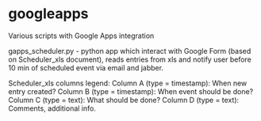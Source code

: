 # googleapps
Various scripts with Google Apps integration

gapps_scheduler.py - python app which interact with Google Form (based on Scheduler_xls document), 
reads entries from xls and notify user before 10 min of scheduled event via email and jabber.

Scheduler_xls columns legend:
Column A (type = timestamp): When new entry created? 
Column B (type = timestamp): When event should be done?
Column C (type = text): What should be done?
Column D (type = text): Comments, additional info.
